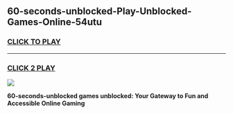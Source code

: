
## 60-seconds-unblocked-Play-Unblocked-Games-Online-54utu
<h3>
<a href="https://premium76.site?title=60-seconds-unblocked&ref=25A">CLICK TO PLAY</a></h3>
<hr>

<h3>
<a href="https://premium76.site?title=60-seconds-unblocked&ref=25A">CLICK 2 PLAY</a>
  
</h3>

<a href="https://premium76.site?title=60-seconds-unblocked&ref=25A"><img src="https://clearcache.store/games.png"></a>


**60-seconds-unblocked games unblocked: Your Gateway to Fun and Accessible Online Gaming**
